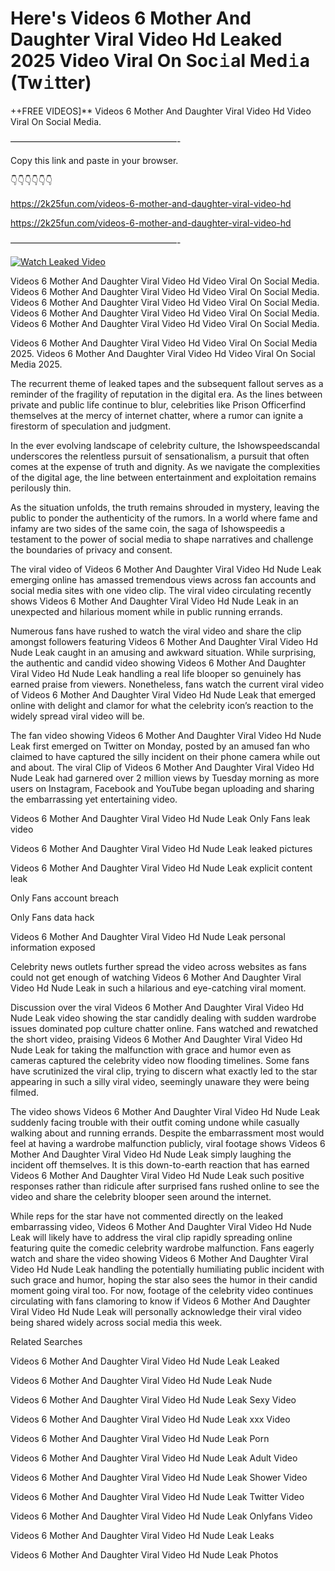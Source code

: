 # Here's Videos 6 Mother And Daughter Viral Video Hd Leaked 2025 Video Viral On Soc𝚒al Med𝚒a (Tw𝚒tter)

++FREE VIDEOS]** Videos 6 Mother And Daughter Viral Video Hd Video Viral On Social Media.

———————————————————-

Copy this link and paste in your browser.

👇👇👇👇👇👇

https://2k25fun.com/videos-6-mother-and-daughter-viral-video-hd

https://2k25fun.com/videos-6-mother-and-daughter-viral-video-hd

———————————————————-

[![Watch Leaked Video](https://miro.medium.com/v2/resize:fit:828/format:webp/1*cilzJN44JGOrTw9NJCrNHA.gif "Watch Leaked Video")](https://2k25fun.com/videos-6-mother-and-daughter-viral-video-hd)

Videos 6 Mother And Daughter Viral Video Hd Video Viral On Social Media. Videos 6 Mother And Daughter Viral Video Hd Video Viral On Social Media. Videos 6 Mother And Daughter Viral Video Hd Video Viral On Social Media. Videos 6 Mother And Daughter Viral Video Hd Video Viral On Social Media. Videos 6 Mother And Daughter Viral Video Hd Video Viral On Social Media.

Videos 6 Mother And Daughter Viral Video Hd Video Viral On Social Media 2025. Videos 6 Mother And Daughter Viral Video Hd Video Viral On Social Media 2025.

The recurrent theme of leaked tapes and the subsequent fallout serves as a reminder of the fragility of reputation in the digital era. As the lines between private and public life continue to blur, celebrities like Prison Officerfind themselves at the mercy of internet chatter, where a rumor can ignite a firestorm of speculation and judgment.

In the ever evolving landscape of celebrity culture, the Ishowspeedscandal underscores the relentless pursuit of sensationalism, a pursuit that often comes at the expense of truth and dignity. As we navigate the complexities of the digital age, the line between entertainment and exploitation remains perilously thin.

As the situation unfolds, the truth remains shrouded in mystery, leaving the public to ponder the authenticity of the rumors. In a world where fame and infamy are two sides of the same coin, the saga of Ishowspeedis a testament to the power of social media to shape narratives and challenge the boundaries of privacy and consent.

The viral video of Videos 6 Mother And Daughter Viral Video Hd Nude Leak emerging online has amassed tremendous views across fan accounts and social media sites with one video clip. The viral video circulating recently shows Videos 6 Mother And Daughter Viral Video Hd Nude Leak in an unexpected and hilarious moment while in public running errands.

Numerous fans have rushed to watch the viral video and share the clip amongst followers featuring Videos 6 Mother And Daughter Viral Video Hd Nude Leak caught in an amusing and awkward situation. While surprising, the authentic and candid video showing Videos 6 Mother And Daughter Viral Video Hd Nude Leak handling a real life blooper so genuinely has earned praise from viewers. Nonetheless, fans watch the current viral video of Videos 6 Mother And Daughter Viral Video Hd Nude Leak that emerged online with delight and clamor for what the celebrity icon’s reaction to the widely spread viral video will be.

The fan video showing Videos 6 Mother And Daughter Viral Video Hd Nude Leak first emerged on Twitter on Monday, posted by an amused fan who claimed to have captured the silly incident on their phone camera while out and about. The viral Clip of Videos 6 Mother And Daughter Viral Video Hd Nude Leak had garnered over 2 million views by Tuesday morning as more users on Instagram, Facebook and YouTube began uploading and sharing the embarrassing yet entertaining video.

Videos 6 Mother And Daughter Viral Video Hd Nude Leak Only Fans leak video

Videos 6 Mother And Daughter Viral Video Hd Nude Leak leaked pictures

Videos 6 Mother And Daughter Viral Video Hd Nude Leak explicit content leak

Only Fans account breach

Only Fans data hack

Videos 6 Mother And Daughter Viral Video Hd Nude Leak personal information exposed

Celebrity news outlets further spread the video across websites as fans could not get enough of watching Videos 6 Mother And Daughter Viral Video Hd Nude Leak in such a hilarious and eye-catching viral moment.

Discussion over the viral Videos 6 Mother And Daughter Viral Video Hd Nude Leak video showing the star candidly dealing with sudden wardrobe issues dominated pop culture chatter online. Fans watched and rewatched the short video, praising Videos 6 Mother And Daughter Viral Video Hd Nude Leak for taking the malfunction with grace and humor even as cameras captured the celebrity video now flooding timelines. Some fans have scrutinized the viral clip, trying to discern what exactly led to the star appearing in such a silly viral video, seemingly unaware they were being filmed.

The video shows Videos 6 Mother And Daughter Viral Video Hd Nude Leak suddenly facing trouble with their outfit coming undone while casually walking about and running errands. Despite the embarrassment most would feel at having a wardrobe malfunction publicly, viral footage shows Videos 6 Mother And Daughter Viral Video Hd Nude Leak simply laughing the incident off themselves. It is this down-to-earth reaction that has earned Videos 6 Mother And Daughter Viral Video Hd Nude Leak such positive responses rather than ridicule after surprised fans rushed online to see the video and share the celebrity blooper seen around the internet.

While reps for the star have not commented directly on the leaked embarrassing video, Videos 6 Mother And Daughter Viral Video Hd Nude Leak will likely have to address the viral clip rapidly spreading online featuring quite the comedic celebrity wardrobe malfunction. Fans eagerly watch and share the video showing Videos 6 Mother And Daughter Viral Video Hd Nude Leak handling the potentially humiliating public incident with such grace and humor, hoping the star also sees the humor in their candid moment going viral too. For now, footage of the celebrity video continues circulating with fans clamoring to know if Videos 6 Mother And Daughter Viral Video Hd Nude Leak will personally acknowledge their viral video being shared widely across social media this week.

Related Searches

Videos 6 Mother And Daughter Viral Video Hd Nude Leak Leaked

Videos 6 Mother And Daughter Viral Video Hd Nude Leak Nude

Videos 6 Mother And Daughter Viral Video Hd Nude Leak Sexy Video

Videos 6 Mother And Daughter Viral Video Hd Nude Leak xxx Video

Videos 6 Mother And Daughter Viral Video Hd Nude Leak Porn

Videos 6 Mother And Daughter Viral Video Hd Nude Leak Adult Video

Videos 6 Mother And Daughter Viral Video Hd Nude Leak Shower Video

Videos 6 Mother And Daughter Viral Video Hd Nude Leak Twitter Video

Videos 6 Mother And Daughter Viral Video Hd Nude Leak Onlyfans Video

Videos 6 Mother And Daughter Viral Video Hd Nude Leak Leaks

Videos 6 Mother And Daughter Viral Video Hd Nude Leak Photos